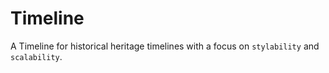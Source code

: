 # Timeline

A Timeline for historical heritage timelines with a focus on `stylability` and `scalability`.
